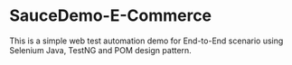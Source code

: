# SauceDemo-E-Commerce
This is a simple web test automation demo for End-to-End scenario using Selenium Java, TestNG and POM design pattern.
